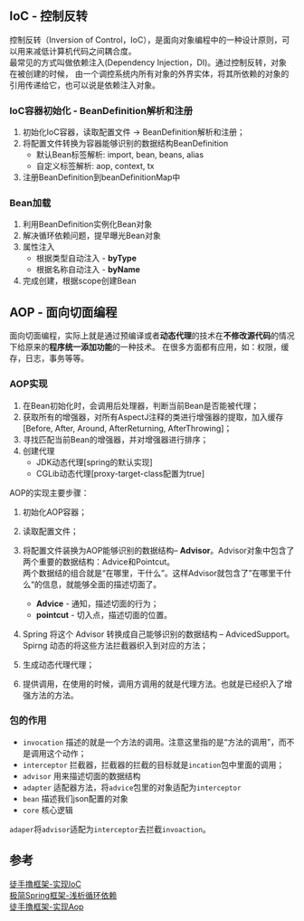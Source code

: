 ## IoC - 控制反转
控制反转（Inversion of Control，IoC），是面向对象编程中的一种设计原则，可以用来减低计算机代码之间耦合度。  
最常见的方式叫做依赖注入(Dependency Injection，DI)。通过控制反转，对象在被创建的时候，
由一个调控系统内所有对象的外界实体，将其所依赖的对象的引用传递给它，也可以说是依赖注入对象。

### IoC容器初始化 - BeanDefinition解析和注册
1. 初始化IoC容器，读取配置文件 -> BeanDefinition解析和注册；
2. 将配置文件转换为容器能够识别的数据结构BeanDefinition
    - 默认Bean标签解析: import, bean, beans, alias
    - 自定义标签解析: aop, context, tx
3. 注册BeanDefinition到beanDefinitionMap中
 
### Bean加载
1. 利用BeanDefinition实例化Bean对象
2. 解决循环依赖问题，提早曝光Bean对象
3. 属性注入
    - 根据类型自动注入 - **byType**
    - 根据名称自动注入 - **byName**
4. 完成创建，根据scope创建Bean


## AOP - 面向切面编程
面向切面编程，实际上就是通过预编译或者**动态代理**的技术在**不修改源代码**的情况下给原来的**程序统一添加功能**的一种技术。
在很多方面都有应用，如：权限，缓存，日志，事务等等。

### AOP实现
1. 在Bean初始化时，会调用后处理器，判断当前Bean是否能被代理；
2. 获取所有的增强器，对所有AspectJ注释的类进行增强器的提取，加入缓存[Before, After, Around, AfterReturning, AfterThrowing]；
3. 寻找匹配当前Bean的增强器，并对增强器进行排序；
4. 创建代理
    - JDK动态代理[spring的默认实现]
    - CGLib动态代理[proxy-target-class配置为true]

AOP的实现主要步骤：
1. 初始化AOP容器；
2. 读取配置文件；
3. 将配置文件装换为AOP能够识别的数据结构– **Advisor**。Advisor对象中包含了两个重要的数据结构：Advice和Pointcut。  
    两个数据结的组合就是“在哪里，干什么”。这样Advisor就包含了”在哪里干什么“的信息，就能够全面的描述切面了。
    - **Advice** - 通知，描述切面的行为；
    - **pointcut** - 切入点，描述切面的位置。  
      
4. Spring 将这个 Advisor 转换成自己能够识别的数据结构 – AdvicedSupport。Spirng 动态的将这些方法拦截器织入到对应的方法；
5. 生成动态代理代理；
6. 提供调用，在使用的时候，调用方调用的就是代理方法。也就是已经织入了增强方法的方法。

### 包的作用
- `invocation` 描述的就是一个方法的调用。注意这里指的是“方法的调用”，而不是调用这个动作；
- `interceptor` 拦截器，拦截器的拦截的目标就是`incation`包中里面的调用；
- `advisor` 用来描述切面的数据结构
- `adapter` 适配器方法，将`advice`包里的对象适配为`interceptor`
- `bean` 描述我们json配置的对象
- `core` 核心逻辑

`adaper`将`advisor`适配为`interceptor`去拦截`invoaction`。

## 参考
[徒手撸框架-实现IoC](https://www.xilidou.com/2018/01/08/spring-ioc/)  
[极简Spring框架-浅析循环依赖](http://heeexy.com/2018/01/28/IoC/)  
[徒手撸框架-实现Aop](https://www.xilidou.com/2018/01/13/spring-aop/)  
